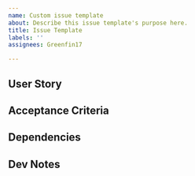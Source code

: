 ```yaml
---
name: Custom issue template
about: Describe this issue template's purpose here.
title: Issue Template
labels: ''
assignees: Greenfin17

---
```


## User Story

## Acceptance Criteria

## Dependencies

## Dev Notes
